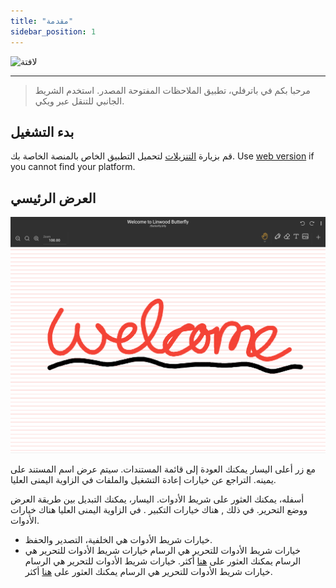```yaml
---
title: "مقدمة"
sidebar_position: 1
---
```


![لافتة](/img/banner.png)

---

> مرحبا بكم في باترفلي، تطبيق الملاحظات المفتوحة المصدر. استخدم الشريط الجانبي للتنقل عبر ويكي.

## بدء التشغيل

قم بزيارة [التنزيلات](/downloads) لتحميل التطبيق الخاص بالمنصة الخاصة بك. Use [web version](https://web.butterfly.linwood.dev) if you cannot find your platform.

## العرض الرئيسي

![العرض الرئيسي](main.png)

مع زر أعلى اليسار يمكنك العودة إلى قائمة المستندات. سيتم عرض اسم المستند على يمينه. التراجع عن خيارات إعادة التشغيل والملفات في الزاوية اليمنى العليا.

أسفله، يمكنك العثور على شريط الأدوات. اليسار، يمكنك التبديل بين طريقة العرض ووضع التحرير. في ذلك , هناك خيارات التكبير . في الزاوية اليمنى العليا هناك خيارات الأدوات.

- خيارات شريط الأدوات هي الخلفية، التصدير والحفظ.
- خيارات شريط الأدوات للتحرير هي الرسام خيارات شريط الأدوات للتحرير هي الرسام يمكنك العثور على [هنا](background) أكثر. خيارات شريط الأدوات للتحرير هي الرسام خيارات شريط الأدوات للتحرير هي الرسام يمكنك العثور على [هنا](background) أكثر.
